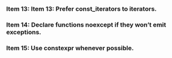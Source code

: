 ### **Item 13: Item 13: Prefer const_iterators to iterators.**



### **Item 14: Declare functions noexcept if they won’t emit exceptions.**

### **Item 15: Use constexpr whenever possible.**


